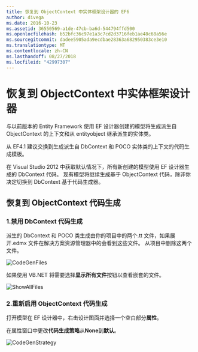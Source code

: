 ```yaml
---
title: 恢复到 ObjectContext 中实体框架设计器的 EF6
author: divega
ms.date: 2016-10-23
ms.assetid: 36550569-a1de-47cb-ba6d-544794ffd500
ms.openlocfilehash: b52bfc36c97e1a3c7cd2d3716feb1ae48c68a56e
ms.sourcegitcommit: dadee5905ada9ecdbae28363a682950383ce3e10
ms.translationtype: MT
ms.contentlocale: zh-CN
ms.lasthandoff: 08/27/2018
ms.locfileid: "42997307"
---
```

# <a name="reverting-to-objectcontext-in-entity-framework-designer"></a>恢复到 ObjectContext 中实体框架设计器
与以前版本的 Entity Framework 使用 EF 设计器创建的模型将生成派生自 ObjectContext 的上下文和从 entityobject 继承派生的实体类。

从 EF4.1 建议交换到生成派生自 DbContext 和 POCO 实体类的上下文的代码生成模板。

在 Visual Studio 2012 中获取默认情况下，所有新创建的模型使用 EF 设计器生成的 DbContext 代码。 现有模型将继续生成基于 ObjectContext 代码，除非你决定切换到 DbContext 基于代码生成器。

## <a name="reverting-back-to-objectcontext-code-generation"></a>恢复到 ObjectContext 代码生成

### <a name="1-disable-dbcontext-code-generation"></a>1.禁用 DbContext 代码生成

派生的 DbContext 和 POCO 类生成由你的项目中的两个.tt 文件，如果展开.edmx 文件在解决方案资源管理器中的会看到这些文件。 从项目中删除这两个文件。

![CodeGenFiles](~/ef6/media/codegenfiles.png)

如果使用 VB.NET 将需要选择**显示所有文件**按钮以查看嵌套的文件。

![ShowAllFiles](~/ef6/media/showallfiles.png)

### <a name="2-re-enable-objectcontext-code-generation"></a>2.重新启用 ObjectContext 代码生成

打开模型在 EF 设计器中，右击设计图面并选择一个空白部分**属性**。

在属性窗口中更改**代码生成策略**从**None**到**默认**。

![CodeGenStrategy](~/ef6/media/codegenstrategy.png)
